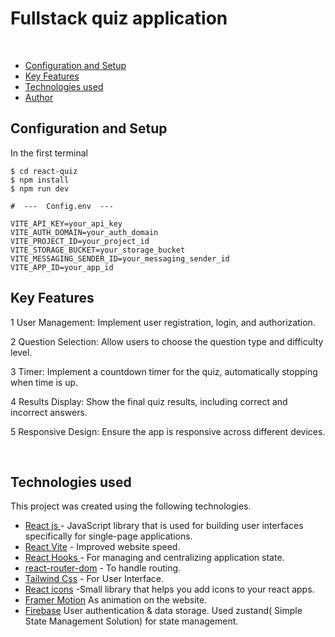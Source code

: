 # Fullstack quiz application 

<br/>

- [Configuration and Setup](#configuration-and-setup)
- [Key Features](#key-features)
- [Technologies used](#technologies-used)
- [Author](#author)


## Configuration and Setup
In the first terminal

```
$ cd react-quiz
$ npm install
$ npm run dev

```

```
#  ---  Config.env  ---

VITE_API_KEY=your_api_key
VITE_AUTH_DOMAIN=your_auth_domain
VITE_PROJECT_ID=your_project_id
VITE_STORAGE_BUCKET=your_storage_bucket
VITE_MESSAGING_SENDER_ID=your_messaging_sender_id
VITE_APP_ID=your_app_id

```

## Key Features

1 User Management:
Implement user registration, login, and authorization.

2 Question Selection:
Allow users to choose the question type and difficulty level.

3 Timer:
Implement a countdown timer for the quiz, automatically stopping when time is up.

4 Results Display:
Show the final quiz results, including correct and incorrect answers.

5 Responsive Design:
Ensure the app is responsive across different devices.

<br/>

## Technologies used

This project was created using the following technologies.

- [React js ](https://www.npmjs.com/package/react) - JavaScript library that is used for building user interfaces specifically for single-page applications.
- [React Vite](https://vitejs.dev/guide/) - Improved website speed.
- [React Hooks ](https://reactjs.org/docs/hooks-intro.html) - For managing and centralizing application state.
- [react-router-dom](https://www.npmjs.com/package/react-router-dom) - To handle routing.
- [Tailwind Css](https://tailwindcss.com/) - For User Interface.
- [React icons](https://react-icons.github.io/react-icons/) -Small library that helps you add icons to your react apps.
- [Framer Motion](https://www.framer.com/motion/) As animation on the website.
- [Firebase](https://firebase.google.com/) User authentication & data storage.
Used zustand( Simple State Management Solution) for state management.



